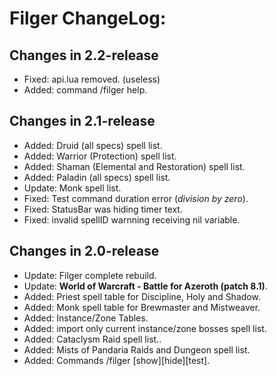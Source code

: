 # Filger ChangeLog:

## Changes in 2.2-release

+ Fixed: api.lua removed. (useless)
+ Added: command /filger help.

## Changes in 2.1-release

+ Added: Druid (all specs) spell list.
+ Added: Warrior (Protection) spell list.
+ Added: Shaman (Elemental and Restoration) spell list.
+ Added: Paladin (all specs) spell list.
+ Update: Monk spell list.
+ Fixed: Test command duration error (*division by zero*).
+ Fixed: StatusBar was hiding timer text.
+ Fixed: invalid spellID warnning receiving nil variable.

## Changes in 2.0-release

 + Update: Filger complete rebuild.
 + Update: **World of Warcraft - Battle for Azeroth (patch 8.1)**.
 + Added: Priest spell table for Discipline, Holy and Shadow.
 + Added: Monk spell table for Brewmaster and Mistweaver.
 + Added: Instance/Zone Tables.
 + Added: import only current instance/zone bosses spell list.
 + Added: Cataclysm Raid spell list..
 + Added: Mists of Pandaria Raids and Dungeon spell list.
 + Added: Commands /filger [show][hide][test].
